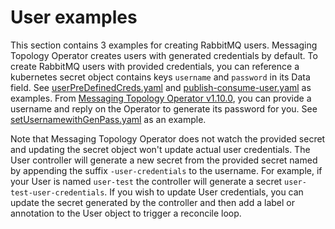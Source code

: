 # User examples

This section contains 3 examples for creating RabbitMQ users.
Messaging Topology Operator creates users with generated credentials by default. To create RabbitMQ users with provided credentials, you can reference a kubernetes secret object contains keys `username` and `password` in its Data field.
See [userPreDefinedCreds.yaml](./userPreDefinedCreds.yaml) and [publish-consume-user.yaml](./publish-consume-user.yaml) as examples.
From [Messaging Topology Operator v1.10.0](https://github.com/rabbitmq/messaging-topology-operator/releases/tag/v1.10.1), you can provide a username and reply on the Operator to generate its password for you.
See [setUsernamewithGenPass.yaml](./setUsernamewithGenPass.yaml) as an example.

Note that Messaging Topology Operator does not watch the provided secret and updating the secret object won't update actual user credentials.
The User controller will generate a new secret from the provided secret named by appending the suffix `-user-credentials` to the username. For example, if your User is named `user-test` the controller will generate a secret `user-test-user-credentials`.
If you wish to update User credentials, you can update the secret generated by the controller and then add a label or annotation to the User object to trigger a reconcile loop.
